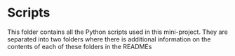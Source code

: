 # Scripts
This folder contains all the Python scripts used in this mini-project. They are separated into two folders where there is additional information on the contents of each of these folders in the READMEs

